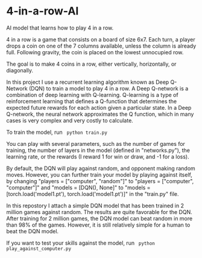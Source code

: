 # 4-in-a-row-AI

AI model that learns how to play 4 in a row.

4 in a row is a game that consists  on a board of size 6x7. Each turn, a player drops a coin on one of the 7 columns available, unless the column is already full. Following gravity, the coin is placed on the lowest unnocupied row.

The goal is to make 4 coins in a row, either vertically, horizontally, or diagonally.

In this project I use a recurrent learning algorithm known as Deep Q-Network (DQN) to train a model to play 4 in a row. A Deep Q-network is a combination of deep learning with Q-learning. Q-learning is a type of reinforcement learning that defines a Q-function that determines the expected future rewards for each action given a particular state. In a Deep Q-network, the neural network approximates the Q function, which in many cases is very complex and very costly to calculate.

To train the model, run <code> python train.py </code>

You can play with several parameters, such as the number of games for training, the number of layers in the model (defined in "networks.py"), the learning rate, or the rewards (I reward 1 for win or draw, and -1 for a loss).

By default, the DQN will play against random, and opponent making random moves. However, you can further train your model by playing against itself, by changing "players = ["computer", "random"]" to "players = ["computer", "computer"]" and "models = [DQN(), None]" to "models = [torch.load('model1.pt'), torch.load('model1.pt')]" in the "train.py" file.

In this repostory I attach a simple DQN model that has been trained in 2 million games against random. The results are quite favorable for the DQN. After training for 2 million games, the DQN model can beat random in more than 98% of the games. However, it is still relatively simple for a human to beat the DQN model.

If you want to test your skills against the model, run <code> python play_against_computer.py </code>
